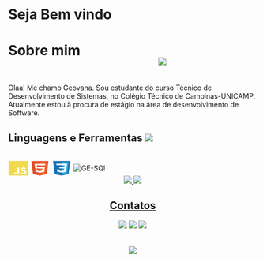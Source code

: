 
<h1>Seja Bem vindo 



  
  
  

##   <img style="margin-top:40px" align="right" width="200px" src = "https://i.giphy.com/media/v1.Y2lkPTc5MGI3NjExZXIwb3o0bjdqZjd2NWtwdDJ0Y3Q3MzlkZzZ6NGNlZTczMzZoc3kxbiZlcD12MV9pbnRlcm5hbF9naWZfYnlfaWQmY3Q9Zw/rHR8qP1mC5V3G/giphy.gif">


  
  <h1>Sobre mim</h1>
    <br> 
 <p>
    Olaa! Me chamo Geovana. Sou estudante do curso Técnico de Desenvolvimento de Sistemas, no Colégio Técnico de Campinas-UNICAMP.
  Atualmente estou à procura de estágio na área de desenvolvimento de Software.</p>

  
  ## Linguagens e Ferramentas <img src = https://media.giphy.com/media/3BBv1D4AFbJkY/giphy.gif width ="40px">
  
  <div style="display: inline_block">
    <br>

  <img align="center" alt="GE-Js" height="30" width="40" src="https://raw.githubusercontent.com/devicons/devicon/master/icons/javascript/javascript-plain.svg">
  <img align="center" alt="GE-HTML" height="30" width="40" src="https://raw.githubusercontent.com/devicons/devicon/master/icons/html5/html5-original.svg">
  <img align="center" alt="GE-CSS" height="30" width="40" src="https://raw.githubusercontent.com/devicons/devicon/master/icons/css3/css3-original.svg">
  <img align="center" alt="GE-SQl" height="30" width="40" src="https://cdn-icons-png.flaticon.com/512/5968/5968364.png" />

   
</div>
  
      
  <div align="center">
  <a href="https://github.com/GeovanaSilv">
  <img height="180em" src="https://github-readme-stats.vercel.app/api?username=GeovanaSilv&show_icons=true&theme=dracula&include_all_commits=true&count_private=true"/>
  <img height="180em" src="https://github-readme-stats.vercel.app/api/top-langs/?username=GeovanaSilv&layout=compact&langs_count=7&theme=dracula"/>
  
## Contatos


  <a href="https://www.instagram.com/g.geovanasilvaa/" target="_blank"><img src="https://img.shields.io/badge/-Instagram-%23E4405F?style=for-the-badge&logo=instagram&logoColor=white" target="_blank"></a>
  <a href = "mailto:geovanasilva.5567o@gmail.com"><img src="https://img.shields.io/badge/-Gmail-%23333?style=for-the-badge&logo=gmail&logoColor=white" target="_blank"></a>
  <a href="https://www.linkedin.com/in/geovana-oliveira-barros/" target="_blank"><img src="https://img.shields.io/badge/-LinkedIn-%230077B5?style=for-the-badge&logo=linkedin&logoColor=white" target="_blank"></a> 

     
 ##   <img src = https://media.giphy.com/media/cOSbH8NoUFt9MXbuie/giphy.gif >

 
